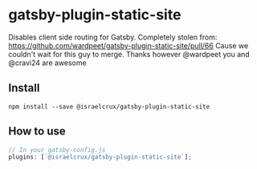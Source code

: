 # gatsby-plugin-static-site

Disables client side routing for Gatsby.
Completely stolen from: https://github.com/wardpeet/gatsby-plugin-static-site/pull/66
Cause we couldn't wait for this guy to merge.
Thanks however @wardpeet you and @cravi24 are awesome

## Install

`npm install --save @israelcrux/gatsby-plugin-static-site`

## How to use

```javascript
// In your gatsby-config.js
plugins: [`@israelcrux/gatsby-plugin-static-site`];
```
